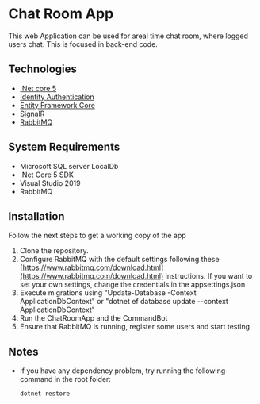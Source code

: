 # Chat Room App

This web Application can be used for areal time chat room, where logged users chat. This is focused in back-end code. 

## Technologies

* [.Net core 5](https://dotnet.microsoft.com/en-us/download/dotnet/5.0)
* [Identity Authentication](https://docs.microsoft.com/en-us/aspnet/core/security/authentication/identity?view=aspnetcore-5.0&tabs=visual-studio)
* [Entity Framework Core](https://docs.microsoft.com/en-us/ef/)
* [SignalR](https://github.com/SignalR/SignalR) 
* [RabbitMQ](https://www.rabbitmq.com/)

## System Requirements

* Microsoft SQL server LocalDb
* .Net Core 5 SDK
* Visual Studio 2019
* RabbitMQ 

## Installation

Follow the next steps to get a working copy of the app

1. Clone the repository.
2. Configure RabbitMQ with the default settings following these [https://www.rabbitmq.com/download.html](https://www.rabbitmq.com/download.html) instructions. If you want to set your own settings, change the credentials in the appsettings.json 
3. Execute migrations using "Update-Database -Context ApplicationDbContext" or "dotnet ef database update --context ApplicationDbContext"
4. Run the ChatRoomApp and the CommandBot
5. Ensure that RabbitMQ is running, register some users and start testing

## Notes

* If you have any dependency problem, try running the following command in the root folder:

  ```shell
  dotnet restore
  ```
